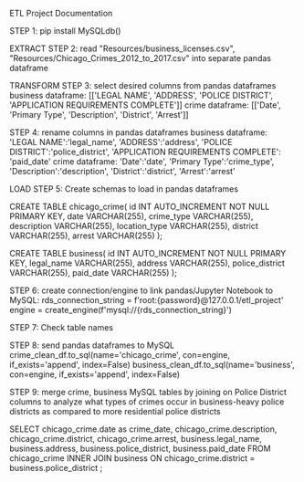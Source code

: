 ETL Project Documentation

STEP 1:
pip install MySQLdb()


EXTRACT
STEP 2: 
read "Resources/business_licenses.csv", "Resources/Chicago_Crimes_2012_to_2017.csv" into separate pandas dataframe


TRANSFORM
STEP 3: 
select desired columns from pandas dataframes
business dataframe: [['LEGAL NAME', 'ADDRESS', 'POLICE DISTRICT', 'APPLICATION REQUIREMENTS COMPLETE']]
crime dataframe: [['Date', 'Primary Type', 'Description', 'District', 'Arrest']]

STEP 4: 
rename columns in pandas dataframes
business dataframe:     
    'LEGAL NAME':'legal_name',
    'ADDRESS':'address',
    'POLICE DISTRICT':'police_district',
    'APPLICATION REQUIREMENTS COMPLETE': 'paid_date'
crime dataframe: 
    'Date':'date', 
    'Primary Type':'crime_type',
    'Description':'description',
    'District':'district',
    'Arrest':'arrest'


LOAD
STEP 5: 
Create schemas to load in pandas dataframes

CREATE TABLE chicago_crime(
	id INT AUTO_INCREMENT NOT NULL PRIMARY KEY,
    date VARCHAR(255),
    crime_type VARCHAR(255),
    description VARCHAR(255),
    location_type VARCHAR(255),
    district VARCHAR(255),
    arrest VARCHAR(255)
);

CREATE TABLE business(
	id INT AUTO_INCREMENT NOT NULL PRIMARY KEY,
    legal_name VARCHAR(255),
    address VARCHAR(255),
    police_district VARCHAR(255),
    paid_date VARCHAR(255)
);

STEP 6: 
create connection/engine to link pandas/Jupyter Notebook to MySQL:
rds_connection_string = f'root:{password}@127.0.0.1/etl_project'
engine = create_engine(f'mysql://{rds_connection_string}')

STEP 7:
Check table names

STEP 8: 
send pandas dataframes to MySQL
crime_clean_df.to_sql(name='chicago_crime', con=engine, if_exists='append', index=False)
business_clean_df.to_sql(name='business', con=engine, if_exists='append', index=False)

STEP 9: 
merge crime, business MySQL tables by joining on Police District columns to analyze what types of crimes occur in business-heavy police districts as compared to more residential police districts

SELECT
chicago_crime.date as crime_date,
chicago_crime.description, 
chicago_crime.district,
chicago_crime.arrest,
business.legal_name,
business.address, 
business.police_district,
business.paid_date
FROM chicago_crime
INNER JOIN business
ON chicago_crime.district = business.police_district
;
